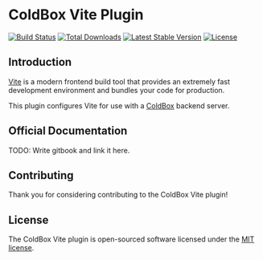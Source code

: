 # ColdBox Vite Plugin

<a href="https://github.com/ColdBox/coldbox-vite-plugin/actions"><img src="https://github.com/ColdBox/coldbox-vite-plugin/workflows/tests/badge.svg" alt="Build Status"></a>
<a href="https://www.npmjs.com/package/coldbox-vite-plugin"><img src="https://img.shields.io/npm/dt/coldbox-vite-plugin" alt="Total Downloads"></a>
<a href="https://www.npmjs.com/package/coldbox-vite-plugin"><img src="https://img.shields.io/npm/v/coldbox-vite-plugin" alt="Latest Stable Version"></a>
<a href="https://www.npmjs.com/package/coldbox-vite-plugin"><img src="https://img.shields.io/npm/l/coldbox-vite-plugin" alt="License"></a>

## Introduction

[Vite](https://vitejs.dev) is a modern frontend build tool that provides an extremely fast development environment and bundles your code for production.

This plugin configures Vite for use with a [ColdBox](https://www.coldbox.org/) backend server.

## Official Documentation

TODO: Write gitbook and link it here.

## Contributing

Thank you for considering contributing to the ColdBox Vite plugin!
## License

The ColdBox Vite plugin is open-sourced software licensed under the [MIT license](LICENSE.md).
